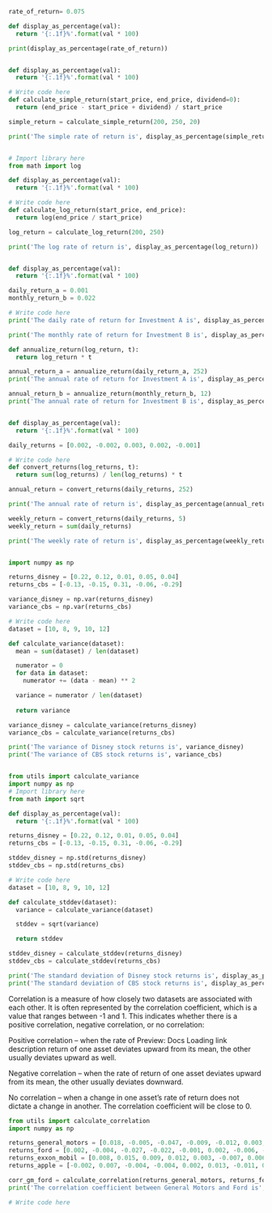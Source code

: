 ```Python
rate_of_return= 0.075

def display_as_percentage(val):
  return '{:.1f}%'.format(val * 100)

print(display_as_percentage(rate_of_return))


def display_as_percentage(val):
  return '{:.1f}%'.format(val * 100)

# Write code here
def calculate_simple_return(start_price, end_price, dividend=0):
  return (end_price - start_price + dividend) / start_price

simple_return = calculate_simple_return(200, 250, 20)

print('The simple rate of return is', display_as_percentage(simple_return))


# Import library here
from math import log

def display_as_percentage(val):
  return '{:.1f}%'.format(val * 100)

# Write code here
def calculate_log_return(start_price, end_price):
  return log(end_price / start_price)

log_return = calculate_log_return(200, 250)

print('The log rate of return is', display_as_percentage(log_return))


def display_as_percentage(val):
  return '{:.1f}%'.format(val * 100)

daily_return_a = 0.001
monthly_return_b = 0.022

# Write code here
print('The daily rate of return for Investment A is', display_as_percentage(daily_return_a))

print('The monthly rate of return for Investment B is', display_as_percentage(monthly_return_b))

def annualize_return(log_return, t):
  return log_return * t

annual_return_a = annualize_return(daily_return_a, 252)
print('The annual rate of return for Investment A is', display_as_percentage(annual_return_a))

annual_return_b = annualize_return(monthly_return_b, 12)
print('The annual rate of return for Investment B is', display_as_percentage(annual_return_b))


def display_as_percentage(val):
  return '{:.1f}%'.format(val * 100)

daily_returns = [0.002, -0.002, 0.003, 0.002, -0.001]

# Write code here
def convert_returns(log_returns, t):
  return sum(log_returns) / len(log_returns) * t

annual_return = convert_returns(daily_returns, 252)

print('The annual rate of return is', display_as_percentage(annual_return))

weekly_return = convert_returns(daily_returns, 5)
weekly_return = sum(daily_returns)

print('The weekly rate of return is', display_as_percentage(weekly_return))


import numpy as np

returns_disney = [0.22, 0.12, 0.01, 0.05, 0.04]
returns_cbs = [-0.13, -0.15, 0.31, -0.06, -0.29]

variance_disney = np.var(returns_disney)
variance_cbs = np.var(returns_cbs)

# Write code here
dataset = [10, 8, 9, 10, 12]

def calculate_variance(dataset):
  mean = sum(dataset) / len(dataset)

  numerator = 0
  for data in dataset:
    numerator += (data - mean) ** 2

  variance = numerator / len(dataset)
  
  return variance

variance_disney = calculate_variance(returns_disney)
variance_cbs = calculate_variance(returns_cbs)

print('The variance of Disney stock returns is', variance_disney)
print('The variance of CBS stock returns is', variance_cbs)


from utils import calculate_variance
import numpy as np
# Import library here
from math import sqrt

def display_as_percentage(val):
  return '{:.1f}%'.format(val * 100)

returns_disney = [0.22, 0.12, 0.01, 0.05, 0.04]
returns_cbs = [-0.13, -0.15, 0.31, -0.06, -0.29]

stddev_disney = np.std(returns_disney)
stddev_cbs = np.std(returns_cbs)

# Write code here
dataset = [10, 8, 9, 10, 12]

def calculate_stddev(dataset):
  variance = calculate_variance(dataset)

  stddev = sqrt(variance)

  return stddev

stddev_disney = calculate_stddev(returns_disney)
stddev_cbs = calculate_stddev(returns_cbs)

print('The standard deviation of Disney stock returns is', display_as_percentage(stddev_disney))
print('The standard deviation of CBS stock returns is', display_as_percentage(stddev_cbs))
```

Correlation is a measure of how closely two datasets are associated with each other. It is often represented by the correlation coefficient, which is a value that ranges between -1 and 1. This indicates whether there is a positive correlation, negative correlation, or no correlation:

Positive correlation – when the rate of 
Preview: Docs Loading link description
return
 of one asset deviates upward from its mean, the other usually deviates upward as well.

Negative correlation – when the rate of return of one asset deviates upward from its mean, the other usually deviates downward.

No correlation – when a change in one asset’s rate of return does not dictate a change in another. The correlation coefficient will be close to 0.

```Python 
from utils import calculate_correlation
import numpy as np

returns_general_motors = [0.018, -0.005, -0.047, -0.009, -0.012, 0.003, -0.027, -0.014, 0.029, -0.062, 0.009]
returns_ford = [0.002, -0.004, -0.027, -0.022, -0.001, 0.002, -0.006, -0.017, 0.035, -0.029, 0.002]
returns_exxon_mobil = [0.008, 0.015, 0.009, 0.012, 0.003, -0.007, 0.006, 0.005, -0.048, 0.025, -0.012]
returns_apple = [-0.002, 0.007, -0.004, -0.004, 0.002, 0.013, -0.011, 0.017, -0.001, 0.012, 0.006]

corr_gm_ford = calculate_correlation(returns_general_motors, returns_ford)
print('The correlation coefficient between General Motors and Ford is', corr_gm_ford)

# Write code here


```

